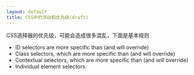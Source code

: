 ```yaml
---
layout: default
title: CSS中的浮动和优先级(draft)
---
```

CSS选择器的优先级，可能会造成很多混乱，下面是基本规则
+ ID selectors are more specific than (and will override)
+ Class selectors, which are more specific than (and will override)
+ Contextual selectors, which are more specific than (and will override)
+ Individual element selectors


